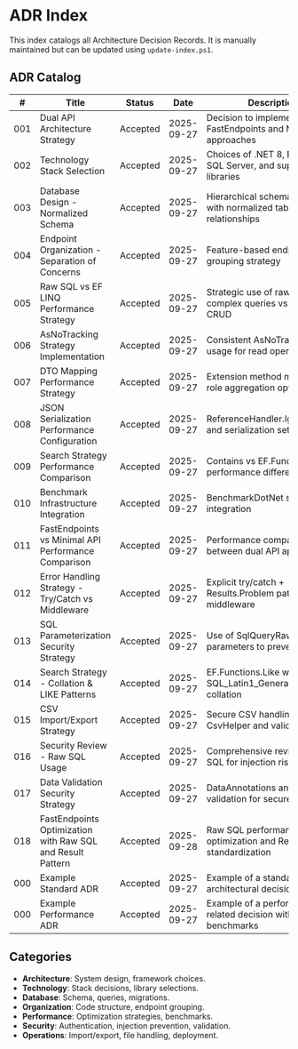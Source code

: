 # ADR Index

This index catalogs all Architecture Decision Records. It is manually maintained but can be updated using `update-index.ps1`.

## ADR Catalog

| # | Title | Status | Date | Description | Category |
|---|-------|--------|------|-------------|----------|
| 001 | Dual API Architecture Strategy | Accepted | 2025-09-27 | Decision to implement both FastEndpoints and Minimal API approaches | Architecture |
| 002 | Technology Stack Selection | Accepted | 2025-09-27 | Choices of .NET 8, EF Core, SQL Server, and supporting libraries | Technology |
| 003 | Database Design - Normalized Schema | Accepted | 2025-09-27 | Hierarchical schema design with normalized tables and relationships | Database |
| 004 | Endpoint Organization - Separation of Concerns | Accepted | 2025-09-27 | Feature-based endpoint grouping strategy | Organization |
| 005 | Raw SQL vs EF LINQ Performance Strategy | Accepted | 2025-09-27 | Strategic use of raw SQL for complex queries vs EF LINQ for CRUD | Performance |
| 006 | AsNoTracking Strategy Implementation | Accepted | 2025-09-27 | Consistent AsNoTracking usage for read operations | Performance |
| 007 | DTO Mapping Performance Strategy | Accepted | 2025-09-27 | Extension method mapping and role aggregation optimization | Performance |
| 008 | JSON Serialization Performance Configuration | Accepted | 2025-09-27 | ReferenceHandler.IgnoreCycles and serialization settings | Performance |
| 009 | Search Strategy Performance Comparison | Accepted | 2025-09-27 | Contains vs EF.Functions.Like performance differences | Performance |
| 010 | Benchmark Infrastructure Integration | Accepted | 2025-09-27 | BenchmarkDotNet setup and integration | Performance |
| 011 | FastEndpoints vs Minimal API Performance Comparison | Accepted | 2025-09-27 | Performance comparison between dual API approaches | Performance |
| 012 | Error Handling Strategy - Try/Catch vs Middleware | Accepted | 2025-09-27 | Explicit try/catch + Results.Problem pattern vs middleware | Security |
| 013 | SQL Parameterization Security Strategy | Accepted | 2025-09-27 | Use of SqlQueryRaw with parameters to prevent injection | Security |
| 014 | Search Strategy - Collation & LIKE Patterns | Accepted | 2025-09-27 | EF.Functions.Like with SQL_Latin1_General_CP1_CI_AI collation | Security |
| 015 | CSV Import/Export Strategy | Accepted | 2025-09-27 | Secure CSV handling with CsvHelper and validation | Operations |
| 016 | Security Review - Raw SQL Usage | Accepted | 2025-09-27 | Comprehensive review of raw SQL for injection risks | Security |
| 017 | Data Validation Security Strategy | Accepted | 2025-09-27 | DataAnnotations and manual validation for secure inputs | Security |
| 018 | FastEndpoints Optimization with Raw SQL and Result Pattern | Accepted | 2025-09-28 | Raw SQL performance optimization and Result pattern standardization | Performance |
| 000 | Example Standard ADR | Accepted | 2025-09-27 | Example of a standard architectural decision | Architecture |
| 000 | Example Performance ADR | Accepted | 2025-09-27 | Example of a performance-related decision with benchmarks | Performance |

## Categories
- **Architecture**: System design, framework choices.
- **Technology**: Stack decisions, library selections.
- **Database**: Schema, queries, migrations.
- **Organization**: Code structure, endpoint grouping.
- **Performance**: Optimization strategies, benchmarks.
- **Security**: Authentication, injection prevention, validation.
- **Operations**: Import/export, file handling, deployment.

